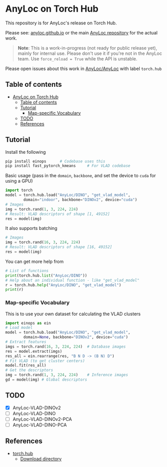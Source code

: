 # AnyLoc on Torch Hub

This repository is for AnyLoc's release on Torch Hub.

Please see: [anyloc.github.io](https://anyloc.github.io/) or the main [AnyLoc repository](https://github.com/AnyLoc/AnyLoc) for the actual work.

> **Note**: This is a work-in-progress (not ready for public release yet), mainly for internal use. Please don't use it if you're not in the AnyLoc team. Use `force_reload = True` while the API is unstable.

Please open issues about this work in [AnyLoc/AnyLoc](https://github.com/AnyLoc/AnyLoc) with label `torch.hub`

## Table of contents

- [AnyLoc on Torch Hub](#anyloc-on-torch-hub)
    - [Table of contents](#table-of-contents)
    - [Tutorial](#tutorial)
        - [Map-specific Vocabulary](#map-specific-vocabulary)
    - [TODO](#todo)
    - [References](#references)

## Tutorial

Install the following

```bash
pip install einops      # Codebase uses this
pip install fast_pytorch_kmeans     # For VLAD codebase
```

Basic usage (pass in the `domain`, `backbone`, and set the device to `cuda` for
using a GPU)

```py
import torch
model = torch.hub.load("AnyLoc/DINO", "get_vlad_model", 
        domain="indoor", backbone="DINOv2", device="cuda")
# Images
img = torch.rand(1, 3, 224, 224)
# Result: VLAD descriptors of shape [1, 49152]
res = model(img)
```

It also supports batching

```py
# Images
img = torch.rand(16, 3, 224, 224)
# Result: VLAD descriptors of shape [16, 49152]
res = model(img)
```

You can get more help from

```py
# List of functions
print(torch.hub.list("AnyLoc/DINO"))
# Help about an individual function - like "get_vlad_model"
r = torch.hub.help("AnyLoc/DINO", "get_vlad_model")
print(r)
```

### Map-specific Vocabulary

This is to use your own dataset for calculating the VLAD clusters

```py
import einops as ein
# Load model
model = torch.hub.load("AnyLoc/DINO", "get_vlad_model", 
        domain=None, backbone="DINOv2", device="cuda")
# Extract features
imgs = torch.rand(16, 3, 224, 224)  # Database images
res = model.extract(imgs)
res_all = ein.rearrange(res, "B N D -> (B N) D")
# Fit VLAD (to get cluster centers)
model.fit(res_all)
# Get the descriptors
img = torch.rand(1, 3, 224, 224)    # Inference images
gd = model(img) # Global descriptors
```

## TODO

- [x] AnyLoc-VLAD-DINOv2
- [ ] AnyLoc-VLAD-DINO
- [ ] AnyLoc-VLAD-DINOv2-PCA
- [ ] AnyLoc-VLAD-DINO-PCA

## References

- [torch.hub](https://pytorch.org/docs/stable/hub.html)
    - [Download directory](https://pytorch.org/docs/stable/hub.html#where-are-my-downloaded-models-saved)
